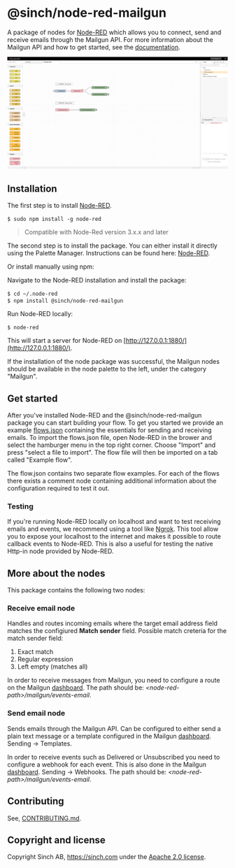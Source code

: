 # @sinch/node-red-mailgun

A package of nodes for [Node-RED](https://nodered.org) which allows you to connect, send and receive emails through the Mailgun API. For more information about the Mailgun API and how to get started, see the [documentation](https://documentation.mailgun.com/en/latest/api_reference.html).

![Mailgun API](docs/images/mailgun-nodes.png)

## Installation

The first step is to install [Node-RED](https://nodered.org/docs/getting-started/local).

```
$ sudo npm install -g node-red
```

> Compatible with Node-Red version 3.x.x and later

The second step is to install the package. You can either install it directly using the Palette Manager. Instructions can be found here: [Node-RED](https://nodered.org/docs/user-guide/runtime/adding-nodes).

Or install manually using npm:

Navigate to the Node-RED installation and install the package:

```
$ cd ~/.node-red
$ npm install @sinch/node-red-mailgun
```

Run Node-RED locally: 
```
$ node-red
```

This will start a server for Node-RED on [http://127.0.0.1:1880/](http://127.0.0.1:1880/).

If the installation of the node package was successful, the Mailgun nodes should be available in the node palette to the left, under the category "Mailgun". 

## Get started
After you've installed Node-RED and the @sinch/node-red-mailgun package you can start building your flow. To get you started we provide an example [flows.json](docs/examples/flow.json) containing the essentials for sending and receiving emails. To import the flows.json file, open Node-RED in the brower and select the hamburger menu in the top right corner. Choose "Import" and press "select a file to import". The flow file will then be imported on a tab called "Example flow". 

The flow.json contains two separate flow examples. For each of the flows there exists a comment node containing additional information about the configuration required to test it out.

### Testing
If you're running Node-RED locally on localhost and want to test receiving emails and events, we recommend using a tool like [Ngrok](https://ngrok.com/). This tool allow you to expose your localhost to the internet and makes it possible to route callback events to Node-RED. This is also a useful for testing the native Http-in node provided by Node-RED.

## More about the nodes
This package contains the following two nodes:

### Receive email node
Handles and routes incoming emails where the target email address field matches the configiured <strong>Match sender</strong> field.
Possible match creteria for the match sender field:
1. Exact match
2. Regular expression
3. Left empty (matches all)

In order to receive messages from Mailgun, you need to configure a route on the Mailgun [dashboard](https://app.mailgun.com/app/receiving/routes). The path should be: <i>&lt;node-red-path&gt;/mailgun/events-email</i>.


### Send email node
Sends emails through the Mailgun API. Can be configured to either send a plain text message or a template configured in the Mailgun [dashboard](https://app.mailgun.com/mg/dashboard). Sending -> Templates.

In order to receive events such as Delivered or Unsubscribed you need to configure a webhook for each event. This is also done in the Mailgun [dashboard](https://app.mailgun.com/mg/dashboard). Sending -> Webhooks. The path should be: <i>&lt;node-red-path&gt;/mailgun/events-email</i>.

## Contributing
See, [CONTRIBUTING.md](CONTRIBUTING.md).

## Copyright and license
Copyright Sinch AB, https://sinch.com under the [Apache 2.0 license](LICENSE).